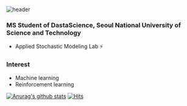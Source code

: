 ![header](https://capsule-render.vercel.app/api?type=waving&color=auto&height=200&section=header&text=bongseokkim&fontSize=30)

###  MS Student of DastaScience, Seoul National University of Science and Technology
+ Applied Stochastic Modeling Lab ⚡

### Interest
+  Machine learning
+  Reinforcement learning 


<!--
**bongseokkim/bongseokkim** is a ✨ _special_ ✨ repository because its `README.md` (this file) appears on your GitHub profile.

Here are some ideas to get you started:

- 🔭 I’m currently working on ...
- 🌱 I’m currently learning ...
- 👯 I’m looking to collaborate on ...
- 🤔 I’m looking for help with ...
- 💬 Ask me about ...
- 📫 How to reach me: ...
- 😄 Pronouns: ...
- ⚡ Fun fact: ...
-->

[![Anurag's github stats](https://github-readme-stats.vercel.app/api?username=bongseokkim)](https://github.com/anuraghazra/github-readme-stats)
[![Hits](https://hits.seeyoufarm.com/api/count/incr/badge.svg?url=https%3A%2F%2Fgithub.com%2Fbongseokkim&count_bg=%2379C83D&title_bg=%23555555&icon=&icon_color=%23E7E7E7&title=hits&edge_flat=false)](https://hits.seeyoufarm.com)
